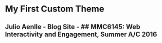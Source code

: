 # My First Custom Theme

## Julio Aenlle - Blog Site - ## MMC6145: Web Interactivity and Engagement, Summer A/C 2016